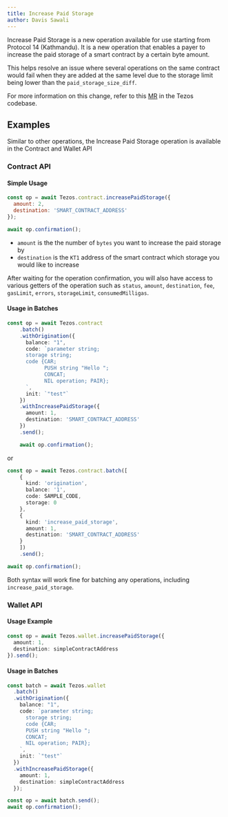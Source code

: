 ```yaml
---
title: Increase Paid Storage
author: Davis Sawali
---
```


Increase Paid Storage is a new operation available for use starting from Protocol 14 (Kathmandu). It is a new operation that enables a payer to increase the paid storage of a smart contract by a certain byte amount.

This helps resolve an issue where several operations on the same contract would fail when they are added at the same level due to the storage limit being lower than the `paid_storage_size_diff`.

For more information on this change, refer to this [MR](https://gitlab.com/tezos/tezos/-/merge_requests/5605) in the Tezos codebase.
## Examples
Similar to other operations, the Increase Paid Storage operation is available in the Contract and Wallet API

### Contract API

#### Simple Usage
```js
const op = await Tezos.contract.increasePaidStorage({
  amount: 2,
  destination: 'SMART_CONTRACT_ADDRESS'
});

await op.confirmation();
```
- `amount` is the the number of `bytes` you want to increase the paid storage by
- `destination` is the `KT1` address of the smart contract which storage you would like to increase

After waiting for the operation confirmation, you will also have access to various getters of the operation such as `status`, `amount`, `destination`, `fee`, `gasLimit`, `errors`, `storageLimit`, `consumedMilligas`.

#### Usage in Batches
```typescript
const op = await Tezos.contract
    .batch()
    .withOrigination({
      balance: "1",
      code: `parameter string;
      storage string;
      code {CAR;
            PUSH string "Hello ";
            CONCAT;
            NIL operation; PAIR};
      `,
      init: `"test"`
    })
    .withIncreasePaidStorage({
      amount: 1,
      destination: 'SMART_CONTRACT_ADDRESS'
    })
    .send();

    await op.confirmation();
```

or 
```typescript
const op = await Tezos.contract.batch([
    {
      kind: 'origination', 
      balance: '1', 
      code: SAMPLE_CODE, 
      storage: 0 
    },
    { 
      kind: 'increase_paid_storage',
      amount: 1, 
      destination: 'SMART_CONTRACT_ADDRESS' 
    } 
    ])
    .send();

await op.confirmation();
```

Both syntax will work fine for batching any operations, including `increase_paid_storage`.

### Wallet API

#### Usage Example
```typescript
const op = await Tezos.wallet.increasePaidStorage({
  amount: 1,
  destination: simpleContractAddress
}).send();
```

#### Usage in Batches
```typescript
const batch = await Tezos.wallet
  .batch()
  .withOrigination({
    balance: "1",
    code: `parameter string;
      storage string;
      code {CAR;
      PUSH string "Hello ";
      CONCAT;
      NIL operation; PAIR};
    `,
    init: `"test"`
  })
  .withIncreasePaidStorage({
    amount: 1,
    destination: simpleContractAddress
  });

const op = await batch.send();
await op.confirmation();
```